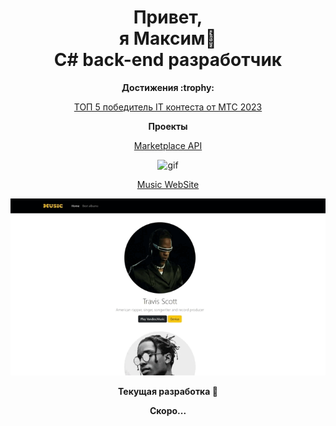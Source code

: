 <h1 align="center">Привет,
 </br>я Максим👋 
 </br>C# back-end разработчик</h1>
 
 
<p align="center"> 
 <strong>
  Достижения :trophy:
  <p align="center">
  </strong>
</p>
                 
<p align="center"> 
<a href="https://www.youtube.com/watch?v=2_J7-0AcMMg&t=45s">ТОП 5 победитель IT контеста от МТС 2023</a>
<p align="center"> 
</p>
<p align="center">
<strong>
Проекты
</strong>
 <p align="center">
<a href="https://github.com/Piryutko/Marketplace">Marketplace API</a>
</p>
<p align="center">
<img src="https://github.com/Piryutko/gif_public/blob/master/Gif2.gif" alt="gif" title="gif" width="800"/>
<p align="center"> 
 <p align="center">
<a href="https://github.com/Piryutko/Marketplace">Music WebSite</a>
</p>
<p align="center">
<img src="https://github.com/Piryutko/gif_public/blob/master/Music_Gif.gif" alt="music_gif" title="gif" width="800"/>
<p align="center"> 
 <strong>
  Текущая разработка &#128640;
  </strong>
 <p>
  <p align="center">
   <strong>
  Скоро...
 </p>

